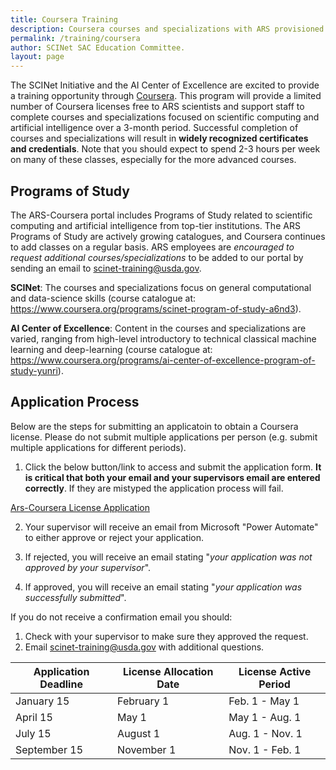 ```yaml
---
title: Coursera Training
description: Coursera courses and specializations with ARS provisioned licenses
permalink: /training/coursera
author: SCINet SAC Education Committee.
layout: page
---
```


The SCINet Initiative and the AI Center of Excellence are excited to provide a training opportunity through [Coursera](https://www.coursera.org/). This program will provide a limited number of Coursera licenses free to ARS scientists and support staff to complete courses and specializations focused on scientific computing and artificial intelligence over a 3-month period. Successful completion of courses and specializations will result in **widely recognized certificates and credentials**. Note that you should expect to spend 2-3 hours per week on many of these classes, especially for the more advanced courses.

## Programs of Study

The ARS-Coursera portal includes Programs of Study related to scientific computing and artificial intelligence from top-tier institutions. The ARS Programs of Study are actively growing catalogues, and Coursera continues to add classes on a regular basis. ARS employees are *encouraged to request additional courses/specializations* to be added to our portal by sending an email to scinet-training@usda.gov.

**SCINet**: The courses and specializations focus on general computational and data-science skills (course catalogue at: https://www.coursera.org/programs/scinet-program-of-study-a6nd3).

**AI Center of Excellence**: Content in the courses and specializations are varied, ranging from high-level introductory to technical classical machine learning and deep-learning (course catalogue at: https://www.coursera.org/programs/ai-center-of-excellence-program-of-study-yunri).

## Application Process

Below are the steps for submitting an applicatoin to obtain a Coursera license. Please do not submit multiple applications per person (e.g. submit multiple applications for different periods).

  1. Click the below button/link to access and submit the application form. **It is critical that both your email and your supervisors email are entered correctly**. If they are mistyped the application process will fail.

  <a href="https://forms.office.com/Pages/ResponsePage.aspx?id=5zZb7e4BvE6GfuA8-g1Gl2mrmoVCU11DqJTdU47KyNpUOTlPTERXRDFaOURYVUk1VElFNTQ2NDhXTC4u" class="usa-button">Ars-Coursera License Application</a>
  
  2. Your supervisor will receive an email from Microsoft "Power Automate" to either approve or reject your application.
    
  3. If rejected, you will receive an email stating "*your application was not approved by your supervisor*".

  4. If approved, you will receive an email stating "*your application was successfully submitted*".

If you do not receive a confirmation email you should:
  1. Check with your supervisor to make sure they approved the request.
  1. Email scinet-training@usda.gov with additional questions. 

| Application Deadline | License Allocation Date | License Active Period |
|----------------------|-------------------------|-----------------------|
|January 15            |February 1               |Feb. 1 - May 1         |
|April 15              |May 1                    |May 1 - Aug. 1         |
|July 15               |August 1                 |Aug. 1 - Nov. 1        |
|September 15          |November 1               |Nov. 1 - Feb. 1        |
